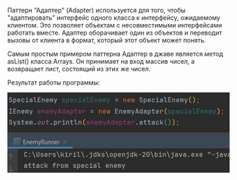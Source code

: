 Паттерн "Адаптер" (Adapter) используется для того, чтобы "адаптировать" интерфейс одного класса к интерфейсу, ожидаемому
клиентом. Это позволяет объектам с несовместимыми интерфейсами работать вместе. Адаптер оборачивает один из объектов и
переводит вызовы от клиента в формат, который этот объект может понять.

Самым простым примером паттерна Адаптер в джаве является метод asList() класса Arrays.
Он принимает на вход массив чисел, а возвращает лист, состоящий из этих же чисел.

Результат работы программы:







![img.png](img.png)
